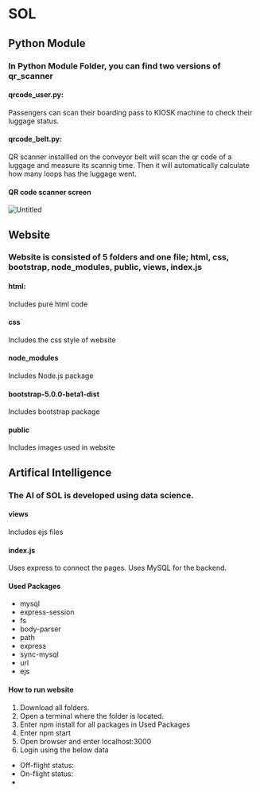 # SOL

## Python Module

### In Python Module Folder, you can find two versions of qr_scanner

#### qrcode_user.py:
Passengers can scan their boarding pass to KIOSK machine to check their luggage status.

#### qrcode_belt.py:
QR scanner installled on the conveyor belt will scan the qr code of a luggage and measure its scannig time.
Then it will automatically calculate how many loops has the luggage went.

#### QR code scanner screen
![Untitled](https://user-images.githubusercontent.com/68123073/108533939-f0bb0900-731c-11eb-8119-fb4927367834.png)

## Website

### Website is consisted of 5 folders and one file; html, css, bootstrap, node_modules, public, views, index.js

#### html:
Includes pure html code

#### css
Includes the css style of website

#### node_modules
Includes Node.js package

#### bootstrap-5.0.0-beta1-dist
Includes bootstrap package

#### public
Includes images used in website

## Artifical Intelligence

### The AI of SOL is developed using data science.

#### 

#### views
Includes ejs files

#### index.js
Uses express to connect the pages. Uses MySQL for the backend.

#### Used Packages
- mysql
- express-session
- fs
- body-parser
- path
- express
- sync-mysql
- url
- ejs

#### How to run website
1. Download all folders.
2. Open a terminal where the folder is located.
3. Enter npm install <package-name> for all packages in Used Packages
4. Enter npm start
5. Open browser and enter localhost:3000
6. Login using the below data
  - Off-flight status:
  - On-flight status:
  - 
